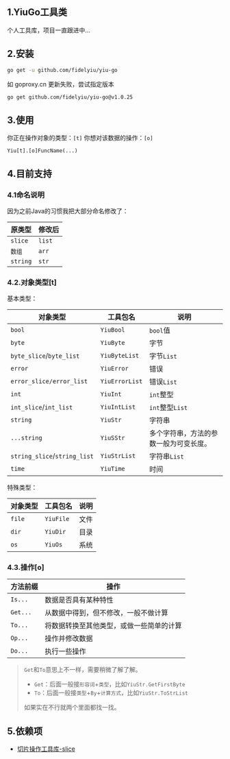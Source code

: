 ## 1.YiuGo工具类
个人工具库，项目一直跟进中...



## 2.安装

```bash
go get -u github.com/fidelyiu/yiu-go
```

如 goproxy.cn 更新失败，尝试指定版本
```bash
go get github.com/fidelyiu/yiu-go@v1.0.25
```



## 3.使用

你正在操作对象的类型：`[t]`
你想对该数据的操作：`[o]`

```
Yiu[t].[o]FuncName(...)
```



## 4.目前支持

### 4.1命名说明
因为之前Java的习惯我把大部分命名修改了：

| 原类型   | 修改后 |
| -------- | ------ |
| `slice`  | `list` |
| `数组`   | `arr`  |
| `string` | `str`  |



### 4.2.对象类型[t]

基本类型：

| 对象类型                     | 工具包名       | 说明                                   |
| ---------------------------- | -------------- | -------------------------------------- |
| `bool`                       | `YiuBool`      | `bool`值                               |
| `byte`                       | `YiuByte`      | 字节                                   |
| `byte_slice`/`byte_list`     | `YiuByteList`  | 字节`List`                             |
| `error`                      | `YiuError`     | 错误                                   |
| `error_slice/error_list`     | `YiuErrorList` | 错误`List`                             |
| `int`                        | `YiuInt`       | `int`整型                              |
| `int_slice`/`int_list`       | `YiuIntList`   | `int`整型`List`                        |
| `string`                     | `YiuStr`       | 字符串                                 |
| `...string`                  | `YiuSStr`      | 多个字符串，方法的参数一般为可变长度。 |
| `string_slice`/`string_list` | `YiuStrList`   | 字符串`List`                           |
| `time`                       | `YiuTime`      | 时间                                   |



特殊类型：

| 对象类型 | 工具包名  | 说明 |
| -------- | --------- | ---- |
| `file`   | `YiuFile` | 文件 |
| `dir`    | `YiuDir`  | 目录 |
| `os`     | `YiuOs`   | 系统 |



### 4.3.操作[o]

| 方法前缀 | 操作                                                 |
| -------- | ---------------------------------------------------- |
| `Is...`  | 数据是否具有某种特性                                 |
| `Get...` | 从数据中得到，但不修改，一般不做计算                 |
| `To...`  | 将数据转换至其他类型，或做一些简单的计算             |
| `Op...`  | 操作并修改数据                                       |
| `Do...`  | 执行一些操作                                         |



> `Get`和`To`意思上不一样，需要稍微了解了解。
>
> - `Get`：后面一般接`形容词`+`类型`，比如`YiuStr.GetFirstByte`
> - `To`：后面一般接`类型`+`By`+`计算方式`，比如`YiuStr.ToStrList`
>
> 如果实在不行就两个里面都找一找。



## 5.依赖项

- [切片操作工具库-slice](https://github.com/psampaz/slice)